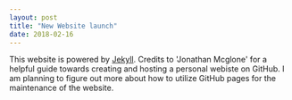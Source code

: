 ```yaml
---
layout: post
title: "New Website launch"
date: 2018-02-16
--- 
```

This website is powered by [Jekyll](http://jekyllrb.com). Credits to 'Jonathan Mcglone' for a helpful guide towards creating and hosting a personal webiste on GitHub.
I am planning to figure out more about how to utilize GitHub pages for the maintenance of the website.


